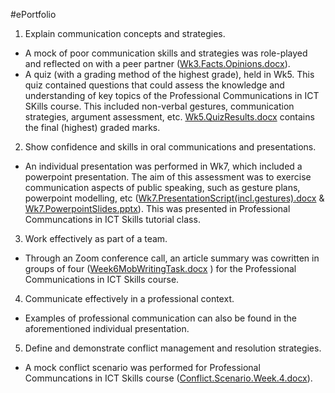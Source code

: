 #ePortfolio
1. Explain communication concepts and strategies.
- A mock of poor communication skills and strategies was role-played and reflected on with a peer partner ([Wk3.Facts.Opinions.docx](https://github.com/sdock0/ePortfolio/files/8656267/Wk3.Facts.Opinions.docx)).
- A quiz (with a grading method of the highest grade), held in Wk5. This quiz contained questions that could assess the knowledge and understanding of key topics of the Professional Communications in ICT SKills course. This included non-verbal gestures, communication strategies, argument assessment, etc. [Wk5.QuizResults.docx](https://github.com/sdock0/ePortfolio/files/8675158/Wk5.QuizResults.docx) contains the final (highest) graded marks.

2. Show confidence and skills in oral communications and presentations.
- An individual presentation was performed in Wk7, which included a powerpoint presentation. The aim of this assessment was to exercise communication aspects of public speaking, such as gesture plans, powerpoint modelling, etc ([Wk7.PresentationScript(incl.gestures).docx](https://github.com/sdock0/ePortfolio/files/8656220/Wk7.PresentationScript.incl.gestures.docx) & [Wk7.PowerpointSlides.pptx](https://github.com/sdock0/ePortfolio/files/8656223/Wk7.PowerpointSlides.pptx)). This was presented in Professional Communcations in ICT Skills tutorial class. 

3. Work effectively as part of a team.
- Through an Zoom conference call, an article summary was cowritten in groups of four ([Week6MobWritingTask.docx](https://github.com/sdock0/ePortfolio/files/8656170/Week6MobWritingTask.docx)
) for the Professional Communications in ICT Skills course.

4. Communicate effectively in a professional context.
- Examples of professional communication can also be found in the aforementioned individual presentation.

5. Define and demonstrate conflict management and resolution strategies.
- A mock conflict scenario was performed for Professional Communcations in ICT Skills course ([Conflict.Scenario.Week.4.docx](https://github.com/sdock0/ePortfolio/files/8656193/Conflict.Scenario.Week.4.docx)).
